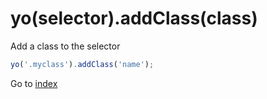 # yo(selector).addClass(class)

Add a class to the selector

```javascript
yo('.myclass').addClass('name');
```

Go to [index](index.md)